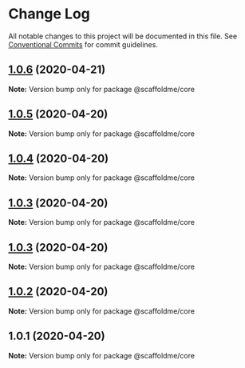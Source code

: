 # Change Log

All notable changes to this project will be documented in this file.
See [Conventional Commits](https://conventionalcommits.org) for commit guidelines.

## [1.0.6](https://github.com/scaffoldme/scaffoldme-cli/compare/@scaffoldme/core@1.0.5...@scaffoldme/core@1.0.6) (2020-04-21)

**Note:** Version bump only for package @scaffoldme/core





## [1.0.5](https://github.com/scaffoldme/scaffoldme-cli/compare/@scaffoldme/core@1.0.4...@scaffoldme/core@1.0.5) (2020-04-20)

**Note:** Version bump only for package @scaffoldme/core





## [1.0.4](https://github.com/scaffoldme/scaffoldme-cli/compare/@scaffoldme/core@1.0.3...@scaffoldme/core@1.0.4) (2020-04-20)

**Note:** Version bump only for package @scaffoldme/core





## [1.0.3](https://github.com/scaffoldme/scaffoldme-cli/compare/@scaffoldme/core@1.0.3...@scaffoldme/core@1.0.3) (2020-04-20)

**Note:** Version bump only for package @scaffoldme/core





## [1.0.3](https://github.com/scaffoldme/scaffoldme-cli/compare/@scaffoldme/core@1.0.2...@scaffoldme/core@1.0.3) (2020-04-20)

**Note:** Version bump only for package @scaffoldme/core





## [1.0.2](https://github.com/scaffoldme/scaffoldme-cli/compare/@scaffoldme/core@1.0.1...@scaffoldme/core@1.0.2) (2020-04-20)

**Note:** Version bump only for package @scaffoldme/core





## 1.0.1 (2020-04-20)

**Note:** Version bump only for package @scaffoldme/core
